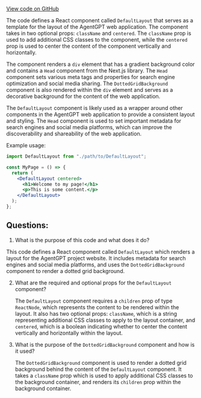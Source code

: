[View code on GitHub](/src/layout/default.tsx)

The code defines a React component called `DefaultLayout` that serves as a template for the layout of the AgentGPT web application. The component takes in two optional props: `className` and `centered`. The `className` prop is used to add additional CSS classes to the component, while the `centered` prop is used to center the content of the component vertically and horizontally.

The component renders a `div` element that has a gradient background color and contains a `Head` component from the Next.js library. The `Head` component sets various meta tags and properties for search engine optimization and social media sharing. The `DottedGridBackground` component is also rendered within the `div` element and serves as a decorative background for the content of the web application.

The `DefaultLayout` component is likely used as a wrapper around other components in the AgentGPT web application to provide a consistent layout and styling. The `Head` component is used to set important metadata for search engines and social media platforms, which can improve the discoverability and shareability of the web application.

Example usage:

```jsx
import DefaultLayout from "./path/to/DefaultLayout";

const MyPage = () => {
  return (
    <DefaultLayout centered>
      <h1>Welcome to my page!</h1>
      <p>This is some content.</p>
    </DefaultLayout>
  );
};
```
## Questions: 
 1. What is the purpose of this code and what does it do?
   
   This code defines a React component called `DefaultLayout` which renders a layout for the AgentGPT project website. It includes metadata for search engines and social media platforms, and uses the `DottedGridBackground` component to render a dotted grid background.

2. What are the required and optional props for the `DefaultLayout` component?
   
   The `DefaultLayout` component requires a `children` prop of type `ReactNode`, which represents the content to be rendered within the layout. It also has two optional props: `className`, which is a string representing additional CSS classes to apply to the layout container, and `centered`, which is a boolean indicating whether to center the content vertically and horizontally within the layout.

3. What is the purpose of the `DottedGridBackground` component and how is it used?
   
   The `DottedGridBackground` component is used to render a dotted grid background behind the content of the `DefaultLayout` component. It takes a `className` prop which is used to apply additional CSS classes to the background container, and renders its `children` prop within the background container.